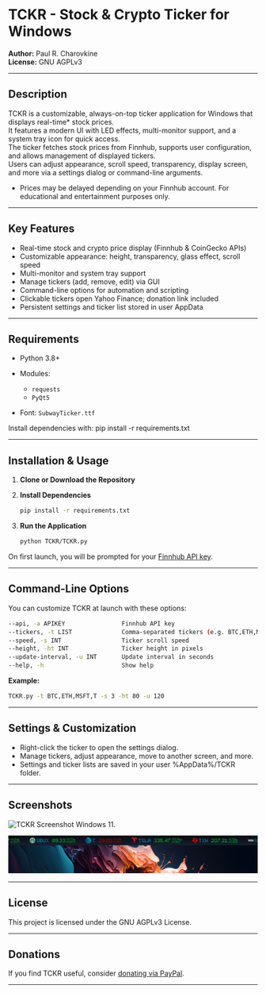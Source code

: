# TCKR - Stock & Crypto Ticker for Windows

**Author:** Paul R. Charovkine  
**License:** GNU AGPLv3

---

## Description

TCKR is a customizable, always-on-top ticker application for Windows that displays real-time* stock prices.  
It features a modern UI with LED effects, multi-monitor support, and a system tray icon for quick access.  
The ticker fetches stock prices from Finnhub, supports user configuration, and allows management of displayed tickers.  
Users can adjust appearance, scroll speed, transparency, display screen, and more via a settings dialog or command-line arguments.

* Prices may be delayed depending on your Finnhub account. For educational and entertainment purposes only.
---

## Key Features

- Real-time stock and crypto price display (Finnhub & CoinGecko APIs)
- Customizable appearance: height, transparency, glass effect, scroll speed
- Multi-monitor and system tray support
- Manage tickers (add, remove, edit) via GUI
- Command-line options for automation and scripting
- Clickable tickers open Yahoo Finance; donation link included
- Persistent settings and ticker list stored in user AppData

---

## Requirements

- Python 3.8+
- Modules:
  - `requests`
  - `PyQt5`

- Font: `SubwayTicker.ttf`

Install dependencies with:
pip install -r requirements.txt

---

## Installation & Usage

1. **Clone or Download the Repository**

2. **Install Dependencies**

    ```sh
    pip install -r requirements.txt
    ```

3. **Run the Application**

    ```sh
    python TCKR/TCKR.py
    ```

On first launch, you will be prompted for your [Finnhub API key](https://finnhub.io/).  

---

## Command-Line Options

You can customize TCKR at launch with these options:
```sh
--api, -a APIKEY                Finnhub API key 
--tickers, -t LIST              Comma-separated tickers (e.g. BTC,ETH,MSFT,T) 
--speed, -s INT                 Ticker scroll speed 
--height, -ht INT               Ticker height in pixels 
--update-interval, -u INT       Update interval in seconds 
--help, -h                      Show help
```

**Example:**

```sh
TCKR.py -t BTC,ETH,MSFT,T -s 3 -ht 80 -u 120
```
---

## Settings & Customization

- Right-click the ticker to open the settings dialog.
- Manage tickers, adjust appearance, move to another screen, and more.
- Settings and ticker lists are saved in your user %AppData%/TCKR folder.

---

## Screenshots

![TCKR Screenshot Windows 11.](https://github.com/krypdoh/TCKR/blob/main/docs/TCKR-screenshot1.png)

![TCKR Screenshot Windows 11.](https://github.com/krypdoh/TCKR/blob/main/docs/TCKR-screenshot2.png)

---

## License

This project is licensed under the GNU AGPLv3 License.

---

## Donations

If you find TCKR useful, consider [donating via PayPal](https://paypal.me/paypaulc).

---
